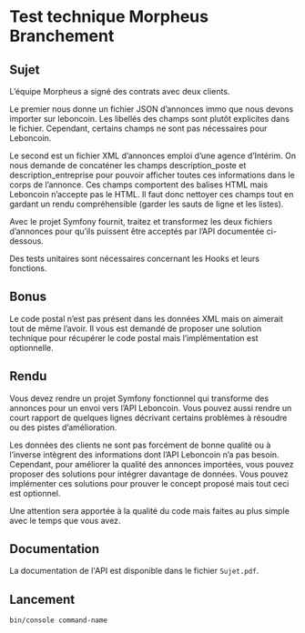 # Test technique Morpheus Branchement

## Sujet

L’équipe Morpheus a signé des contrats avec deux clients.

Le premier nous donne un fichier JSON d’annonces immo que nous devons importer sur leboncoin. Les libellés des champs sont plutôt explicites dans le fichier. Cependant, certains champs ne sont pas nécessaires pour Leboncoin.

Le second est un fichier XML d’annonces emploi d’une agence d’Intérim. On nous demande de concaténer les champs description_poste et description_entreprise pour pouvoir afficher toutes ces informations dans le corps de l’annonce. 
Ces champs comportent des balises HTML mais Leboncoin n’accepte pas le HTML. Il faut donc nettoyer ces champs tout en gardant un rendu compréhensible (garder les sauts de ligne et les listes).

Avec le projet Symfony fournit, traitez et transformez les deux fichiers d’annonces pour qu’ils puissent être acceptés par l’API documentée ci-dessous.

Des tests unitaires sont nécessaires concernant les Hooks et leurs fonctions. 

## Bonus

Le code postal n’est pas présent dans les données XML mais on aimerait tout de même l’avoir. Il vous est demandé de proposer une solution technique pour récupérer le code postal mais l’implémentation est optionnelle.

## Rendu

Vous devez rendre un projet Symfony fonctionnel qui transforme des annonces pour un envoi vers l’API Leboncoin. Vous pouvez aussi rendre un court rapport de quelques lignes décrivant certains problèmes à résoudre ou des pistes d’amélioration.

Les données des clients ne sont pas forcément de bonne qualité ou à l’inverse intègrent des informations dont l’API Leboncoin n’a pas besoin. Cependant, pour améliorer la qualité des annonces importées, vous pouvez proposer des solutions pour intégrer davantage de données. Vous pouvez implémenter ces solutions pour prouver le concept proposé mais tout ceci est optionnel.

Une attention sera apportée à la qualité du code mais faites au plus simple avec le temps que vous avez.

## Documentation

La documentation de l'API est disponible dans le fichier `Sujet.pdf`.

## Lancement

```
bin/console command-name
```

